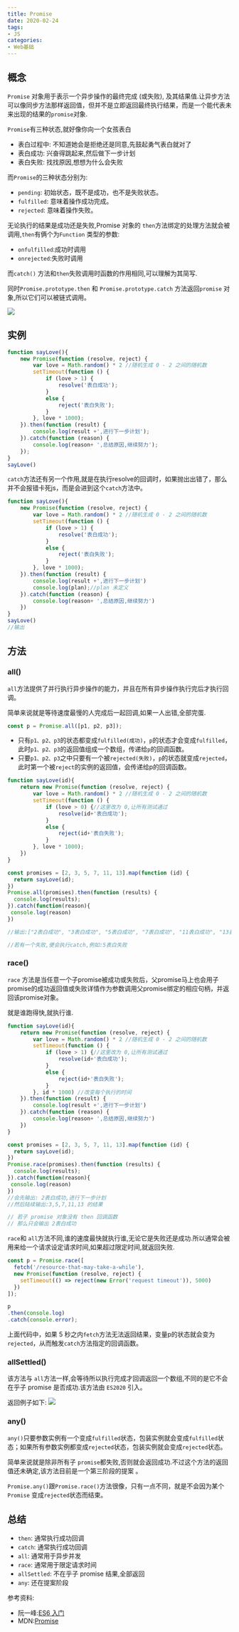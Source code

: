 ```yaml
--- 
title: Promise
date: 2020-02-24
tags:  
- JS
categories:
- Web基础
---
```


## 概念
`Promise` 对象用于表示一个异步操作的最终完成 (或失败), 及其结果值.让异步方法可以像同步方法那样返回值，但并不是立即返回最终执行结果，而是一个能代表未来出现的结果的`promise`对象.

`Promise`有三种状态,就好像你向一个女孩表白
- 表白过程中: 不知道她会是拒绝还是同意,先鼓起勇气表白就对了
- 表白成功: 兴奋得跳起来,然后做下一步计划
- 表白失败: 找找原因,想想为什么会失败

而`Promise`的三种状态分别为:
- `pending`: 初始状态，既不是成功，也不是失败状态。
- `fulfilled`: 意味着操作成功完成。
- `rejected`: 意味着操作失败。

无论执行的结果是成功还是失败,Promise 对象的 `then`方法绑定的处理方法就会被调用,`then`有俩个为`Function` 类型的参数:
- `onfulfilled`:成功时调用
- `onrejected`:失败时调用

而`catch()` 方法和`then`失败调用时函数的作用相同,可以理解为其简写.

同时`Promise.prototype.then` 和  `Promise.prototype.catch` 方法返回`promise` 对象,所以它们可以被链式调用。

![](https://raw.githubusercontent.com/Moking1997/NotePhoto/master/20200224210022.png)
## 实例
``` js
function sayLove(){
    new Promise(function (resolve, reject) {
        var love = Math.random() * 2 //随机生成 0 - 2 之间的随机数
        setTimeout(function () {
            if (love > 1) {
                resolve('表白成功');
            }
            else {
                reject('表白失败');
            }
        }, love * 1000);
    }).then(function (result) {
        console.log(result +',进行下一步计划');
    }).catch(function (reason) {
        console.log(reason+ ',总结原因,继续努力');
    });
}
sayLove()
```

`catch`方法还有另一个作用,就是在执行resolve的回调时，如果抛出出错了，那么并不会报错卡死js，而是会进到这个`catch`方法中。
```js
function sayLove(){
    new Promise(function (resolve, reject) {
        var love = Math.random() * 2 //随机生成 0 - 2 之间的随机数
        setTimeout(function () {
            if (love > 1) {
                resolve('表白成功');
            }
            else {
                reject('表白失败');
            }
        }, love * 1000);
    }).then(function (result) {
        console.log(result +',进行下一步计划')
        console.log(plan);//plan 未定义
    }).catch(function (reason) {
        console.log(reason+ ',总结原因,继续努力')
    })
}
sayLove()
//输出
```

## 方法

### all()
`all`方法提供了并行执行异步操作的能力，并且在所有异步操作执行完后才执行回调。

简单来说就是等待速度最慢的人完成后一起回调,如果一人出错,全部完蛋.
```js
const p = Promise.all([p1, p2, p3]);
```
- 只有`p1、p2、p3`的状态都变成`fulfilled(成功)`，`p`的状态才会变成`fulfilled`，此时`p1、p2、p3`的返回值组成一个数组，传递给`p`的回调函数。
- 只要`p1、p2、p3`之中只要有一个被`rejected(失败)`，`p`的状态就变成`rejected`，此时第一个被`reject`的实例的返回值，会传递给p的回调函数。

```js
function sayLove(id){
    return new Promise(function (resolve, reject) {
        var love = Math.random() * 2 //随机生成 0 - 2 之间的随机数
        setTimeout(function () {
            if (love > 0) {//这里改为 0,让所有测试通过
                resolve(id+'表白成功');
            }
            else {
                reject(id+'表白失败');
            }
        }, love * 1000);
    })
}

const promises = [2, 3, 5, 7, 11, 13].map(function (id) {
  return sayLove(id);
})
Promise.all(promises).then(function (results) {
  console.log(results);
}).catch(function(reason){
 console.log(reason)
})

//输出:["2表白成功", "3表白成功", "5表白成功", "7表白成功", "11表白成功", "13表白成功"]

//若有一个失败,便会执行catch,例如:5表白失败
```

### race()
`race` 方法是当任意一个子promise被成功或失败后，父promise马上也会用子promise的成功返回值或失败详情作为参数调用父promise绑定的相应句柄，并返回该promise对象。

就是谁跑得快,就执行谁.
```js
function sayLove(id){
    return new Promise(function (resolve, reject) {
        var love = Math.random() * 2 //随机生成 0 - 2 之间的随机数
        setTimeout(function () {
            if (love > 1) {//这里改为 0,让所有测试通过
                resolve(id+'表白成功');
            }
            else {
                reject(id+'表白失败');
            }
        }, id * 1000) //改变每个执行的时间
    }).then(function (result) {
        console.log(result +',进行下一步计划')
    }).catch(function (reason) {
        console.log(reason+ ',总结原因,继续努力')
    })
}

const promises = [2, 3, 5, 7, 11, 13].map(function (id) {
  return sayLove(id);
})
Promise.race(promises).then(function (results) {
  console.log(results);
}).catch(function(reason){
 console.log(reason)
})
//会先输出: 2表白成功,进行下一步计划
//然后陆续输出:3,5,7,11,13 的结果

// 若子 promise 对象没有 then 回调函数
// 那么只会输出 2表白成功
```
`race`和 `all`方法不同,谁的速度最快就执行谁,无论它是失败还是成功.所以通常会被用来给一个请求设定请求时间,如果超过限定时间,就返回失败.
```js
const p = Promise.race([
  fetch('/resource-that-may-take-a-while'),
  new Promise(function (resolve, reject) {
    setTimeout(() => reject(new Error('request timeout')), 5000)
  })
]);

p
.then(console.log)
.catch(console.error);
```
上面代码中，如果 5 秒之内`fetch`方法无法返回结果，变量p的状态就会变为`rejected`，从而触发`catch`方法指定的回调函数。

### allSettled()
该方法与 `all`方法一样,会等待所以执行完成才回调返回一个数组,不同的是它不会在乎子 promise 是否成功.该方法由 `ES2020` 引入。

返回例子如下:
![](https://raw.githubusercontent.com/Moking1997/NotePhoto/master/20200224231428.png)

### any()
`any()`只要参数实例有一个变成`fulfilled`状态，包装实例就会变成`fulfilled`状态；如果所有参数实例都变成`rejected`状态，包装实例就会变成`rejected`状态。

简单来说就是除非所有子 `promise`都失败,否则就会返回成功.不过这个方法的返回值还未确定,该方法目前是一个第三阶段的提案 。

`Promise.any()`跟`Promise.race()`方法很像，只有一点不同，就是不会因为某个 `Promise` 变成`rejected`状态而结束。

## 总结
- `then`: 通常执行成功回调
- `catch`: 通常执行成功回调
- `all`: 通常用于异步并发
- `race`: 通常用于限定请求时间
- `allSettled`: 不在乎子 promise 结果,全部返回
- `any`: 还在提案阶段

参考资料:
- 阮一峰:[ES6 入门](https://es6.ruanyifeng.com/#docs/promise)
- MDN:[Promise](https://developer.mozilla.org/zh-CN/docs/Web/JavaScript/Reference/Global_Objects/Promise)